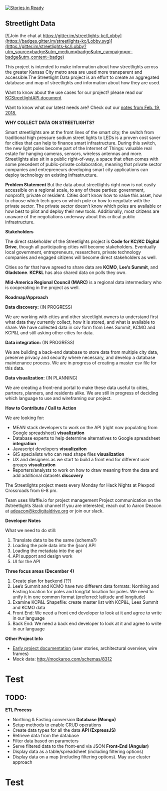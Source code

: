 [![Stories in Ready](https://badge.waffle.io/codeforkansascity/streetlights.png?label=ready&title=Ready)](http://waffle.io/codeforkansascity/streetlights)

## Streetlight Data

[![Join the chat at https://gitter.im/streetlights-kc/Lobby](https://badges.gitter.im/streetlights-kc/Lobby.svg)](https://gitter.im/streetlights-kc/Lobby?utm_source=badge&utm_medium=badge&utm_campaign=pr-badge&utm_content=badge)

This project is intended to make information about how streetlights across the greater Kansas City metro area are used more transparent and accessible.The Streetlight Data project is an effort to create an aggregated database and map of streetlights and information about how they are used.

Want to know about the use cases for our project? please read our [KCStreetlightAPI document](https://docs.google.com/document/d/1DvKDwWAW4RG9BuqUZm0R8CA9r9atJB-fcClTVaI1SME/edit?usp=sharing) 

Want to know what our latest needs are? Check out our [notes from Feb. 19, 2018.](https://docs.google.com/document/d/1up2qAlWqerh6wMdxR6atjr-TY1bofh97gTkNJaevrV8/edit?usp=sharing)

**WHY COLLECT DATA ON STREETLIGHTS?**

Smart streetlights are at the front lines of the smart city; the switch from traditional high pressure sodium street lights to LEDs is a proven cost saver for cities that can help to finance smart infrastructure. During this switch, the new light poles become part of the Internet of Things: valuable real estate for hanging cameras, sensors, wireless antennas and more. Streetlights also sit in a public right-of-way, a space that often comes with some precedent of public-private collaboration, meaning that private sector companies and entrepreneurs developing smart city applications can deploy technology on existing infrastructure.

**Problem Statement**
But the data about streetlights right now is not easily accessible on a regional scale, to any of these parties: government, nonprofit, private or resident. Cities don’t know how to value this asset, how to choose which tech goes on which pole or how to negotiate with the private sector. The private sector doesn’t know which poles are available or how best to pilot and deploy their new tools. Additionally, most citizens are unaware of the negotiations underway about this critical public infrastructure.

**Stakeholders**

The direct stakeholder of the Streetlights project is **Code for KC/KC Digital Drive**, though all participating cities will become stakeholders. Eventually local government, entrepreneurs, researchers, private technology companies and engaged citizens will become direct stakeholders as well.

Cities so far that have agreed to share data are **KCMO**, **Lee’s Summit**, and **Gladstone**. **KCP&L** has also shared data on polls they own.

**Mid-America Regional Council (MARC)** is a regional data intermediary who is cooperating in the project as well.
 
**Roadmap/Approach**

**Data discovery:** (IN PROGRESS)

We are working with cities and other streetlight owners to understand first what data they currently collect, how it is stored, and what is available to share. We have collected data in csv form from Lees Summit, KCMO and KCP&L and still asking other cities for data.

**Data integration:** (IN PROGRESS)

We are building a back-end database to store data from multiple city data, preserve privacy and security where necessary, and develop a database maintenance process. We are in progress of creating a master csv file for this data.

**Data visualization:** (IN PLANNING)

We are creating a front-end portal to make these data useful to cities, partners, planners, and residents alike. We are still in progress of deciding which language to use and wireframing our project.


**How to Contribute / Call to Action**

We are looking for:

- MEAN stack developers to work on the API (right now populating from Google spreadsheet) **visualization**
- Database experts to help determine alternatives to Google spreadsheet **integration**
- Javascript developers **visualizaiton**
- GIS specialists who can read shape files **visualization**
- UX and designers as we start to build a front end for different user groups **visualization**
- Reporters/analysts to work on how to draw meaning from the data and add additional datasets **discovery**

The Streetlights project meets every Monday for Hack Nights at Plexpod Crossroads from 6-8 pm.

Team uses Waffle.io for project management
Project communication on the #streetlights Slack channel
If you are interested, reach out to Aaron Deacon at adeacon@kcdigitaldrive.org or join our slack.

**Developer Notes**

What we need to do still:
1. Translate data to be the same (schema?)
2. Loading the pole data into the (json) API
3. Loading the metadata into the api
4. API support and design work
5. UI for the API

**Three focus areas (December 4)**

1. Create plan for backend (??)
2. Lee’s Summit and KCMO have two different data formats: Northing and Easting location for poles and long/lat location for poles. We need to unify it in one common format (preferred: latitude and longitude)
3. Examine KCP&L Shapefile: create master list with KCP&L, Lees Summit and KCMO data
4. Front End: We need a front end developer to look at it and agree to write in our language
5. Back End: We need a back end developer to look at it and agree to write in our language

**Other Project Info**
- [Early project documentation](https://docs.google.com/document/d/1DvKDwWAW4RG9BuqUZm0R8CA9r9atJB-fcClTVaI1SME/edit) (user stories, architectural overview, wire frames)
- Mock data: http://mockaroo.com/schemas/8312
# Test
## TODO:
**ETL Process**
* Northing & Easting conversion
**Database (Mongo)**
* Setup methods to enable CRUD operations
* Create data types for all the data
**API (ExpressJS)**
* Retrieve data from the database
* Filter data based on parameters
* Serve filtered data to the front-end via JSON
**Front-End (Angular)**
* Display data as a table/spreadsheet (including filtering options)
* Display data on a map (including filtering options). May use cluster approach


# Test   
